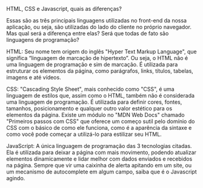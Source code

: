 HTML, CSS e Javascript, quais as diferenças?

Essas são as três principais linguagens utilizadas no front-end da nossa aplicação, ou seja, são utilizadas do lado do cliente no próprio navegador. Mas qual será a diferença entre elas? Será que todas de fato são linguagens de programação?

HTML: Seu nome tem origem do inglês "Hyper Text Markup Language", que significa “linguagem de marcação de hipertexto”. Ou seja, o HTML não é uma linguagem de programação e sim de marcação. É utilizada para estruturar os elementos da página, como parágrafos, links, títulos, tabelas, imagens e até vídeos.

CSS: "Cascading Style Sheet", mais conhecido como "CSS", é uma linguagem de estilos que, assim como o HTML, também não é considerada uma linguagem de programação. É utilizada para definir cores, fontes, tamanhos, posicionamento e qualquer outro valor estético para os elementos da página. Existe um módulo no "MDN Web Docs" chamado "Primeiros passos com CSS" que oferece um começo sutil pelo domínio do CSS com o básico de como ele funciona, como é a aparência da sintaxe e como você pode começar a utilizá-lo para estilizar seu HTML.

JavaScript: A única linguagem de programação das 3 tecnologias citadas. Ela é utilizada para deixar a página com mais movimento, podendo atualizar elementos dinamicamente e lidar melhor com dados enviados e recebidos na página. Sempre que vir uma caixinha de alerta apitando em um site, ou um mecanismo de autocomplete em algum campo, saiba que é o Javascript agindo. 